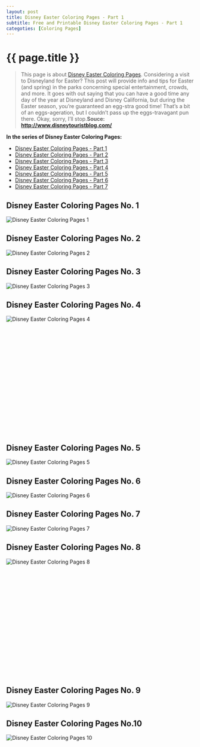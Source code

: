 ```yaml
---
layout: post
title: Disney Easter Coloring Pages - Part 1
subtitle: Free and Printable Disney Easter Coloring Pages - Part 1
categoties: [Coloring Pages]
---
```

{{ page.title }}
================
> This page is about [Disney Easter Coloring Pages](https://hoanghabelle.github.io/). Considering a visit to Disneyland for Easter? This post will provide info and tips for Easter (and spring) in the parks concerning special entertainment, crowds, and more. It goes with out saying that you can have a good time any day of the year at Disneyland and Disney California, but during the Easter season, you’re guaranteed an egg-stra good time! That’s a bit of an eggs-ageration, but I couldn’t pass up the eggs-travagant pun there. Okay, sorry, I’ll stop.__Souce: http://www.disneytouristblog.com/__

**In the series of Disney Easter Coloring Pages:**

* [Disney Easter Coloring Pages - Part 1](https://hoanghabelle.github.io/2017/11/17/Disney-Easter-Coloring-Pages-part-1.html)
* [Disney Easter Coloring Pages - Part 2](https://hoanghabelle.github.io/2017/11/17/Disney-Easter-Coloring-Pages-part-2.html)
* [Disney Easter Coloring Pages - Part 3](https://hoanghabelle.github.io/2017/11/17/Disney-Easter-Coloring-Pages-part-3.html)
* [Disney Easter Coloring Pages - Part 4](https://hoanghabelle.github.io/2017/11/17/Disney-Easter-Coloring-Pages-part-4.html)
* [Disney Easter Coloring Pages - Part 5](https://hoanghabelle.github.io/2017/11/17/Disney-Easter-Coloring-Pages-part-5.html)
* [Disney Easter Coloring Pages - Part 6](https://hoanghabelle.github.io/2017/11/17/Disney-Easter-Coloring-Pages-part-6.html)
* [Disney Easter Coloring Pages - Part 7](https://hoanghabelle.github.io/2017/11/17/Disney-Easter-Coloring-Pages-part-7.html)
## Disney Easter Coloring Pages No. 1
![Disney Easter Coloring Pages 1](https://hoanghabelle.github.io/img2/Disney-Easter-Coloring-Pages%20(1).jpg "Disney Easter Coloring Pages 1")

## Disney Easter Coloring Pages No. 2
![Disney Easter Coloring Pages 2](https://hoanghabelle.github.io/img2/Disney-Easter-Coloring-Pages%20(2).jpg "Disney Easter Coloring Pages 2")

## Disney Easter Coloring Pages No. 3
![Disney Easter Coloring Pages 3](https://hoanghabelle.github.io/img2/Disney-Easter-Coloring-Pages%20(3).jpg "Disney Easter Coloring Pages 3")

## Disney Easter Coloring Pages No. 4
![Disney Easter Coloring Pages 4](https://hoanghabelle.github.io/img2/Disney-Easter-Coloring-Pages%20(4).jpg "Disney Easter Coloring Pages 4")

<script async src="//pagead2.googlesyndication.com/pagead/js/adsbygoogle.js"></script><!-- Texxtonly --><ins class="adsbygoogle" style="display:inline-block;width:336px;height:280px" data-ad-client="ca-pub-6753140515841889" data-ad-slot="3207852233"></ins><script>(adsbygoogle = window.adsbygoogle || []).push({}); </script>

## Disney Easter Coloring Pages No. 5
![Disney Easter Coloring Pages 5](https://hoanghabelle.github.io/img2/Disney-Easter-Coloring-Pages%20(5).jpg "Disney Easter Coloring Pages 5")

## Disney Easter Coloring Pages No. 6
![Disney Easter Coloring Pages 6](https://hoanghabelle.github.io/img2/Disney-Easter-Coloring-Pages%20(6).jpg "Disney Easter Coloring Pages 6")

## Disney Easter Coloring Pages No. 7
![Disney Easter Coloring Pages 7](https://hoanghabelle.github.io/img2/Disney-Easter-Coloring-Pages%20(7).jpg "Disney Easter Coloring Pages 7")

## Disney Easter Coloring Pages No. 8
![Disney Easter Coloring Pages 8](https://hoanghabelle.github.io/img2/Disney-Easter-Coloring-Pages%20(8).jpg "Disney Easter Coloring Pages 8")

<script async src="//pagead2.googlesyndication.com/pagead/js/adsbygoogle.js"></script><!-- Texxtonly --><ins class="adsbygoogle" style="display:inline-block;width:336px;height:280px" data-ad-client="ca-pub-6753140515841889" data-ad-slot="3207852233"></ins><script>(adsbygoogle = window.adsbygoogle || []).push({}); </script>

## Disney Easter Coloring Pages No. 9
![Disney Easter Coloring Pages 9](https://hoanghabelle.github.io/img2/Disney-Easter-Coloring-Pages%20(9).jpg "Disney Easter Coloring Pages 9")

## Disney Easter Coloring Pages No.10
![Disney Easter Coloring Pages 10](https://hoanghabelle.github.io/img2/Disney-Easter-Coloring-Pages%20(10).jpg "Disney Easter Coloring Pages 10")

